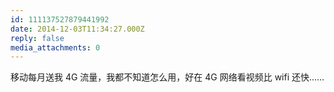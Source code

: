 ```yaml
---
id: 111137527879441992
date: 2014-12-03T11:34:27.000Z
reply: false
media_attachments: 0
---
```


移动每月送我 4G 流量，我都不知道怎么用，好在 4G 网络看视频比 wifi 还快……

